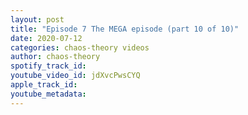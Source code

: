 ```yaml
---
layout: post
title: "Episode 7 The MEGA episode (part 10 of 10)"
date: 2020-07-12
categories: chaos-theory videos
author: chaos-theory
spotify_track_id: 
youtube_video_id: jdXvcPwsCYQ
apple_track_id: 
youtube_metadata: 
---
```

